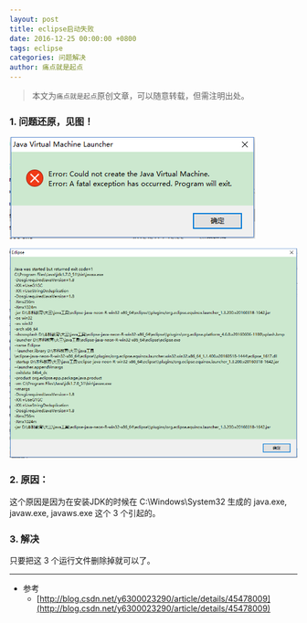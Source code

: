 ```yaml
---
layout: post
title: eclipse启动失败
date: 2016-12-25 00:00:00 +0800
tags: eclipse
categories: 问题解决
author: 痛点就是起点
---
```


> 本文为`痛点就是起点`原创文章，可以随意转载，但需注明出处。

### 1. 问题还原，见图！

![](images/2016/j8_TaphBQLxqYl0mrEKgUjWt.png)

![](images/2016/miKOrCmfHxT9u35-rvWDHySC.png)

### 2. 原因：
这个原因是因为在安装JDK的时候在 C:\Windows\System32 生成的 java.exe, javaw.exe, javaws.exe 这个 3 个引起的。

### 3. 解决
只要把这 3 个运行文件删除掉就可以了。

___

* 参考
    * [http://blog.csdn.net/y6300023290/article/details/45478009](http://blog.csdn.net/y6300023290/article/details/45478009)
